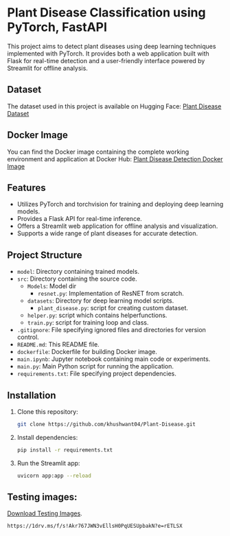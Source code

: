 # Plant Disease Classification using PyTorch, FastAPI

This project aims to detect plant diseases using deep learning techniques implemented with PyTorch. It provides both a web application built with Flask for real-time detection and a user-friendly interface powered by Streamlit for offline analysis.

## Dataset
The dataset used in this project is available on Hugging Face: [Plant Disease Dataset](https://huggingface.co/datasets/khushwant04/Plant-Disease-Dataset)

## Docker Image
You can find the Docker image containing the complete working environment and application at Docker Hub: [Plant Disease Detection Docker Image](https://hub.docker.com/repository/docker/khushwant04/plant-disease/)

## Features
- Utilizes PyTorch and torchvision for training and deploying deep learning models.
- Provides a Flask API for real-time inference.
- Offers a Streamlit web application for offline analysis and visualization.
- Supports a wide range of plant diseases for accurate detection.

## Project Structure
- `model`: Directory containing trained models.
- `src`: Directory containing the source code.
  - `Models`: Model dir
    - `resnet.py`: Implementation of ResNET from scratch.
  - `datasets`: Directory for deep learning model scripts.
    - `plant_disease.py`: script for creating custom dataset.
  - `helper.py`: script which contains helperfunctions.
  - `train.py`: script for training loop and class.
- `.gitignore`: File specifying ignored files and directories for version control.
- `README.md`: This README file.
- `dockerfile`: Dockerfile for building Docker image.
- `main.ipynb`: Jupyter notebook containing main code or experiments.
- `main.py`: Main Python script for running the application.
- `requirements.txt`: File specifying project dependencies.

## Installation
1. Clone this repository:
   ```bash
   git clone https://github.com/khushwant04/Plant-Disease.git

2. Install dependencies:
   ```bash
   pip install -r requirements.txt
3. Run the Streamlit app:
   ```bash
   uvicorn app:app --reload
   
## Testing images:
   [Download Testing Images](https://1drv.ms/f/s!Akr767JWN3vEllsH0PqUESUpbakN?e=rETLSX).
   ```bash
   https://1drv.ms/f/s!Akr767JWN3vEllsH0PqUESUpbakN?e=rETLSX


